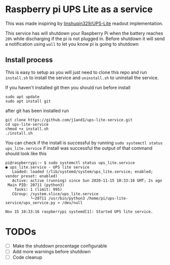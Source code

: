 # Raspberry pi UPS Lite as a service

This was made inspiring by [linshuqin329/UPS-Lite](https://github.com/linshuqin329/UPS-Lite) readout implementation.

This service has will shutdown your Raspberry Pi when the battery reaches `20%` while discharging if the pi is not plugged in. Before shutdown it will send a notification using `wall` to let you know pi is going to shutdown

## Install process

This is easy to setup as you will just need to clone this repo and run `install.sh` to install the service and `uninstall.sh` to uninstall the service.

If you haven't installed git then you should run before install
```
sudo apt update
sudo apt install git
```

after git has been installed run
```
git clone https://github.com/j1and1/ups-lite-service.git
cd ups-lite-service
chmod +x install.sh
./install.sh
```

You can check if the install is successful by running `sudo systemctl status ups_lite.service` if install was successful the output of that command should look like this
```
pi@raspberrypi:~ $ sudo systemctl status ups_lite.service
● ups_lite.service - UPS lite service
   Loaded: loaded (/lib/systemd/system/ups_lite.service; enabled; vendor preset: enabled)
   Active: active (running) since Sun 2020-11-15 10:33:16 GMT; 2s ago
 Main PID: 20711 (python3)
    Tasks: 1 (limit: 995)
   CGroup: /system.slice/ups_lite.service
           └─20711 /usr/bin/python3 /home/pi/ups-lite-service/ups_service.py > /dev/null

Nov 15 10:33:16 raspberrypi systemd[1]: Started UPS lite service.
```

# TODOs

- [ ] Make the shutdown procentage configurable
- [ ] Add more warnings before shutdown
- [ ] Code cleanup